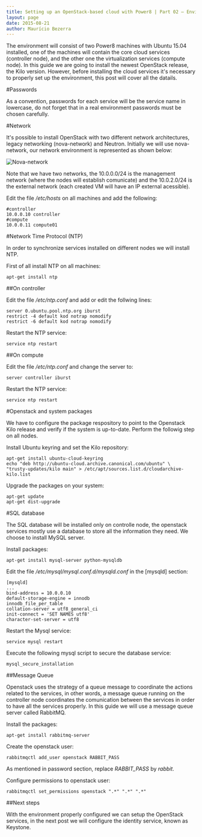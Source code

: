```yaml
---
title: Setting up an OpenStack-based cloud with Power8 | Part 02 – Environment Setup 
layout: page 
date: 2015-08-21
author: Maurício Bezerra
---
```


The environment will consist of two Power8 machines with Ubuntu 15.04 installed, one of the machines will contain the core cloud services (controller node), and the other one the virtualization services (compute node). In this guide we are going to install the newest OpenStack release, the Kilo version. However, before installing the cloud services it's necessary to properly set up the environment, this post will cover all the datails.

#Passwords

As a convention, passwords for each service will be the service name in lowercase, do not forget that in a real environment passwords must be chosen carefully.

#Network

It's possible to install OpenStack with two different network architectures, legacy networking (nova-network) and Neutron. Initially we will use nova-network, our network environment is represented as shown below:


![Nova-network](http://i.imgur.com/cULbdw1.png)


Note that we have two networks, the 10.0.0.0/24 is the management network (where the nodes will establish comunicate) and the 10.0.2.0/24 is the external network (each created VM will have an IP external acessible).


Edit the file */etc/hosts* on all machines and add the following:

```
#controller
10.0.0.10 controller
#compute
10.0.0.11 compute01
```

#Network Time Protocol (NTP)

In order to synchronize services installed on different nodes we will install NTP.

First of all install NTP on all machines:
```
apt-get install ntp
```

##On controller

Edit the file */etc/ntp.conf* and add or edit the follwing lines:
```
server 0.ubuntu.pool.ntp.org iburst
restrict -4 default kod notrap nomodify
restrict -6 default kod notrap nomodify
```

Restart the NTP service:

```
service ntp restart
```

##On compute

Edit the file */etc/ntp.conf* and change the server to:

```
server controller iburst
```

Restart the NTP service:

```
service ntp restart
```

#Openstack and system packages

We have to configure the package respository to point to the Openstack Kilo release and verify if the system is up-to-date. Perform the followig step on all nodes.

Install Ubuntu keyring and set the Kilo repository:

```
apt-get install ubuntu-cloud-keyring
echo "deb http://ubuntu-cloud.archive.canonical.com/ubuntu" \
"trusty-updates/kilo main" > /etc/apt/sources.list.d/cloudarchive-kilo.list
```

Upgrade the packages on your system:

```
apt-get update
apt-get dist-upgrade
```

#SQL database

The SQL database will be installed only on controlle node, the openstack services mostly use a database to store all the information they need. We choose to install MySQL server.

Install packages:

```
apt-get install mysql-server python-mysqldb
```

Edit the file */etc/mysql/mysql.conf.d/mysqld.conf* in the \[mysqld\] section:

```
[mysqld]
...
bind-address = 10.0.0.10
default-storage-engine = innodb
innodb_file_per_table
collation-server = utf8_general_ci
init-connect = 'SET NAMES utf8'
character-set-server = utf8
```

Restart the Mysql service:

```
service mysql restart
```

Execute the following mysql script to secure the database service:

```
mysql_secure_installation
```

##Message Queue

Openstack uses the strategy of a queue message to coordinate the actions related to the services, in other words, a message queue running on the controller node coordinates the comunication between the services in order to have all the services properly. In this guide we will use a message queue server called RabbitMQ.


Install the packages:

```
apt-get install rabbitmq-server
```

Create the openstack user:

```
rabbitmqctl add_user openstack RABBIT_PASS
```

As mentioned in password section, replace *RABBIT_PASS* by *rabbit*.


Configure permissions to openstack user:

```
rabbitmqctl set_permissions openstack ".*" ".*" ".*"
```

##Next steps

With the environment properly configured we can setup the OpenStack services, in the next post we will configure the identity service, known as Keystone.
